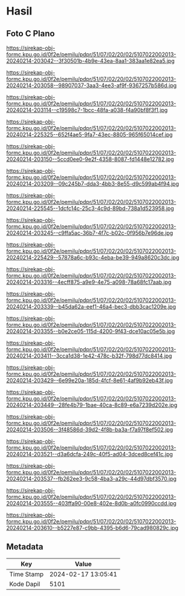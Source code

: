 # Hasil

## Foto C Plano

https://sirekap-obj-formc.kpu.go.id/0f2e/pemilu/pdpr/51/07/02/20/02/5107022002013-20240214-203042--3f30501b-4b9e-43ea-8aa1-383aa1e82ea5.jpg

https://sirekap-obj-formc.kpu.go.id/0f2e/pemilu/pdpr/51/07/02/20/02/5107022002013-20240214-203058--98907037-3aa3-4ee3-af9f-9367257b586d.jpg

https://sirekap-obj-formc.kpu.go.id/0f2e/pemilu/pdpr/51/07/02/20/02/5107022002013-20240214-203114--c19598c7-1bcc-48fa-a038-f4a90bf8f3f1.jpg

https://sirekap-obj-formc.kpu.go.id/0f2e/pemilu/pdpr/51/07/02/20/02/5107022002013-20240214-225325--652f4ae5-9fa7-43ec-8805-965f65014cef.jpg

https://sirekap-obj-formc.kpu.go.id/0f2e/pemilu/pdpr/51/07/02/20/02/5107022002013-20240214-203150--5ccd0ee0-9e2f-4358-8087-fd1448e12782.jpg

https://sirekap-obj-formc.kpu.go.id/0f2e/pemilu/pdpr/51/07/02/20/02/5107022002013-20240214-203209--09c245b7-dda3-4bb3-8e55-d9c599ab4f94.jpg

https://sirekap-obj-formc.kpu.go.id/0f2e/pemilu/pdpr/51/07/02/20/02/5107022002013-20240214-225545--1dcfc14c-25c3-4c9d-89bd-738a1d523958.jpg

https://sirekap-obj-formc.kpu.go.id/0f2e/pemilu/pdpr/51/07/02/20/02/5107022002013-20240214-203245--c9ffa5ac-36b7-4f7c-b02c-0f956b7e96de.jpg

https://sirekap-obj-formc.kpu.go.id/0f2e/pemilu/pdpr/51/07/02/20/02/5107022002013-20240214-225429--57878a6c-b93c-4eba-be39-949a8620c3dc.jpg

https://sirekap-obj-formc.kpu.go.id/0f2e/pemilu/pdpr/51/07/02/20/02/5107022002013-20240214-203316--4ecff875-a9e9-4e75-a098-78a68fc17aab.jpg

https://sirekap-obj-formc.kpu.go.id/0f2e/pemilu/pdpr/51/07/02/20/02/5107022002013-20240214-203339--b45da62a-eef1-46a4-bec3-dbb3cac1209e.jpg

https://sirekap-obj-formc.kpu.go.id/0f2e/pemilu/pdpr/51/07/02/20/02/5107022002013-20240214-203355--b0e2ce05-115d-4200-9f43-dce10ac05e5b.jpg

https://sirekap-obj-formc.kpu.go.id/0f2e/pemilu/pdpr/51/07/02/20/02/5107022002013-20240214-203411--3cca1d38-1e42-478c-b32f-798d77dc8414.jpg

https://sirekap-obj-formc.kpu.go.id/0f2e/pemilu/pdpr/51/07/02/20/02/5107022002013-20240214-203429--6e99e20a-185d-4fcf-8e61-4af9b92eb43f.jpg

https://sirekap-obj-formc.kpu.go.id/0f2e/pemilu/pdpr/51/07/02/20/02/5107022002013-20240214-203449--28fe4b79-1bae-40ca-8c89-e6a7239d202e.jpg

https://sirekap-obj-formc.kpu.go.id/0f2e/pemilu/pdpr/51/07/02/20/02/5107022002013-20240214-203506--3f48586d-39d2-4f8b-ba3a-f7a97f8ef502.jpg

https://sirekap-obj-formc.kpu.go.id/0f2e/pemilu/pdpr/51/07/02/20/02/5107022002013-20240214-203521--d3a6dcfa-249c-40f5-ad04-3dced8cef41c.jpg

https://sirekap-obj-formc.kpu.go.id/0f2e/pemilu/pdpr/51/07/02/20/02/5107022002013-20240214-203537--fb262ee3-9c58-4ba3-a29c-44d97dbf3570.jpg

https://sirekap-obj-formc.kpu.go.id/0f2e/pemilu/pdpr/51/07/02/20/02/5107022002013-20240214-203555--403ffa90-00e8-402e-8d0b-a0fc0990ccdd.jpg

https://sirekap-obj-formc.kpu.go.id/0f2e/pemilu/pdpr/51/07/02/20/02/5107022002013-20240214-203610--b5227e87-c9bb-4395-b6d6-79cad980829c.jpg


## Metadata

| Key        | Value               |
| ---------- | ------------------- |
| Time Stamp | 2024-02-17 13:05:41 |
| Kode Dapil | 5101                |



